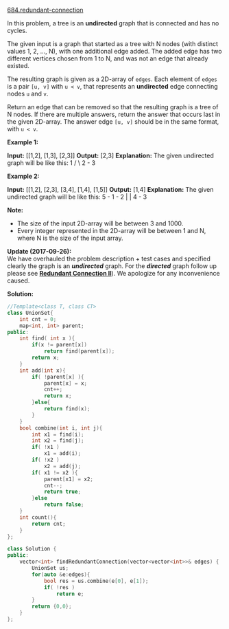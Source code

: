 [684.redundant-connection](https://leetcode.com/problems/redundant-connection/)  

In this problem, a tree is an **undirected** graph that is connected and has no cycles.

The given input is a graph that started as a tree with N nodes (with distinct values 1, 2, ..., N), with one additional edge added. The added edge has two different vertices chosen from 1 to N, and was not an edge that already existed.

The resulting graph is given as a 2D-array of `edges`. Each element of `edges` is a pair `[u, v]` with `u < v`, that represents an **undirected** edge connecting nodes `u` and `v`.

Return an edge that can be removed so that the resulting graph is a tree of N nodes. If there are multiple answers, return the answer that occurs last in the given 2D-array. The answer edge `[u, v]` should be in the same format, with `u < v`.

**Example 1:**  

**Input:** \[\[1,2\], \[1,3\], \[2,3\]\]
**Output:** \[2,3\]
**Explanation:** The given undirected graph will be like this:
  1
 / \\
2 - 3

**Example 2:**  

**Input:** \[\[1,2\], \[2,3\], \[3,4\], \[1,4\], \[1,5\]\]
**Output:** \[1,4\]
**Explanation:** The given undirected graph will be like this:
5 - 1 - 2
    |   |
    4 - 3

**Note:**  

*   The size of the input 2D-array will be between 3 and 1000.
*   Every integer represented in the 2D-array will be between 1 and N, where N is the size of the input array.

  

**Update (2017-09-26):**  
We have overhauled the problem description + test cases and specified clearly the graph is an **_undirected_** graph. For the **_directed_** graph follow up please see **[Redundant Connection II](https://leetcode.com/problems/redundant-connection-ii/description/)**). We apologize for any inconvenience caused.  



**Solution:**  

```cpp
//Template<class T, class CT>
class UnionSet{
    int cnt = 0;
    map<int, int> parent;
public:
    int find( int x ){
        if(x != parent[x])
            return find(parent[x]);
        return x;
    }
    int add(int x){
        if( !parent[x] ){
            parent[x] = x;
            cnt++;
            return x;
        }else{
            return find(x);
        }
    }
    bool combine(int i, int j){
        int x1 = find(i);
        int x2 = find(j);
        if( !x1 )
            x1 = add(i);
        if( !x2 )
            x2 = add(j);
        if( x1 != x2 ){
            parent[x1] = x2;
            cnt--;
            return true;
        }else
            return false;
    }
    int count(){
        return cnt;
    }
};

class Solution {
public:
    vector<int> findRedundantConnection(vector<vector<int>>& edges) {
        UnionSet us;
        for(auto &e:edges){
            bool res = us.combine(e[0], e[1]);
            if( !res )
                return e;
        }
        return {0,0};
    }
};
```
      